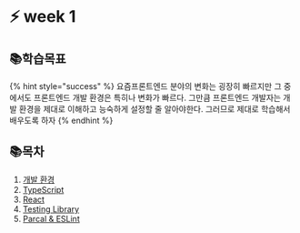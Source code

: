 # ⚡ week 1

## 📚학습목표

{% hint style="success" %}
요즘프론트엔드 분야의 변화는 굉장히 빠르지만 그 중에서도 프론트엔드 개발 환경은 특히나 변화가 빠르다. 그만큼 프론트엔드 개발자는 개발 환경을 제대로 이해하고 능숙하게 설정할 줄 알아야한다. 그러므로 제대로 학습해서 배우도록 하자
{% endhint %}

## 📚목차

1. [개발 환경](1..md)
2. [TypeScript](2.-typescript.md)
3. [React](3.-react.md)
4. [Testing Library](4.-testing-library.md)
5. [Parcal & ESLint](5.-parcel-and-eslint.md)
